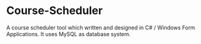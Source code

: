 # Course-Scheduler
A course scheduler tool which written and designed in C# / Windows Form Applications. It uses MySQL as database system.
